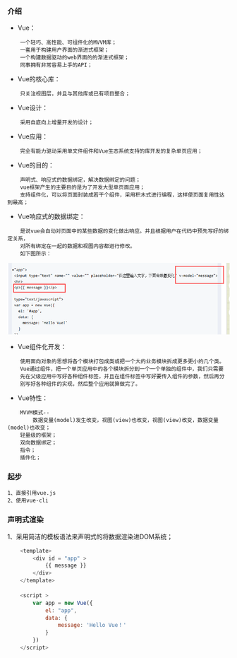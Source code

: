 ### 介绍

* Vue：
```
    一个轻巧、高性能、可组件化的MVVM库；
    一套用于构建用户界面的渐进式框架；
    一个构建数据驱动的web界面的的渐进式框架；
    同事拥有非常容易上手的API；
```
* Vue的核心库：
```
    只关注视图层，并且与其他库或已有项目整合；
```
* Vue设计：
```
    采用自底向上增量开发的设计；
```
* Vue应用：
```
    完全有能力驱动采用单文件组件和Vue生态系统支持的库开发的复杂单页应用；
```
* Vue的目的：
```
    声明式、响应式的数据绑定，解决数据绑定的问题；
    vue框架产生的主要目的是为了开发大型单页面应用；
    支持组件化，可以将页面封装成若干个组件，采用积木式进行编程，这样使页面复用性达到最高；
```
* Vue响应式的数据绑定：
```
    是说vue会自动对页面中的某些数据的变化做出响应。并且根据用户在代码中预先写好的绑定关系，
    对所有绑定在一起的数据和视图内容都进行修改。
    如下图所示：
```
![image](https://github.com/guopingping/Vue/blob/master/img/first.png)

* Vue组件化开发：
```
    使用面向对象的思想将各个模块打包成类或把一个大的业务模块拆成更多更小的几个类。
    Vue通过组件，把一个单页应用中的各个模块拆分到一个一个单独的组件中，我们只需要
    先在父级应用中写好各种组件标签，并且在组件标签中写好要传入组件的参数，然后再分
    别写好各种组件的实现，然后整个应用就算做完了。
```
* Vue特性：
```
    MVVM模式--
        数据变量(model)发生改变，视图(view)也改变，视图(view)改变，数据变量(model)也改变；
    轻量级的框架；
    双向数据绑定；
    指令；
    插件化；
```

### 起步
```
1、直接引用vue.js
2、使用vue-cli
```

### 声明式渲染
1、采用简洁的模板语法来声明式的将数据渲染进DOM系统；
```javaScript
    <template>
        <div id = "app" > 
            {{ message }} 
        </div> 
    </template>

    <script >
        var app = new Vue({
            el: "app",
            data: {
                message: 'Hello Vue！'
            }
        }) 
    </script>
```


